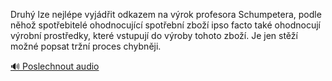 
Druhý lze nejlépe vyjádřit odkazem na výrok profesora Schumpetera, podle něhož spotřebitelé ohodnocující spotřební zboží ipso facto také ohodnocují výrobní prostředky, které vstupují do výroby tohoto zboží. Je jen stěží možné popsat tržní proces chybněji.

[🔊 Poslechnout audio](/data/7-paragraphs/audio/chapter_63/para_004-Druh-lze-nejlpe-vyjdit-odkazem-na-vrok-profes.mp3)
